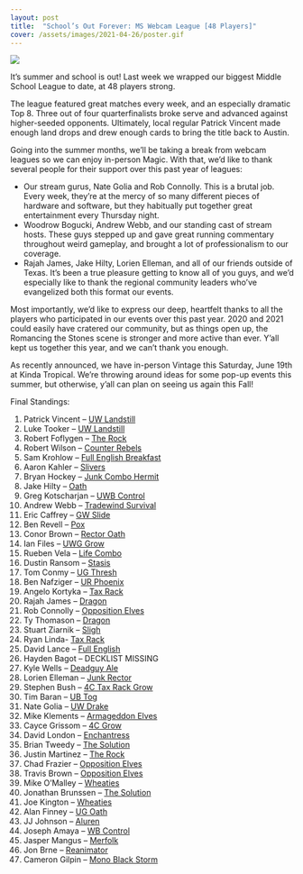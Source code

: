 ```yaml
---
layout: post
title:  "School’s Out Forever: MS Webcam League [48 Players]"
cover: /assets/images/2021-04-26/poster.gif
---
```


![](assets/images/2021-04-26/poster.gif)

It’s summer and school is out! Last week we wrapped our biggest Middle School League to
date, at 48 players strong.

The league featured great matches every week, and an especially dramatic Top 8. Three
out of four quarterfinalists broke serve and advanced against higher-seeded opponents.
Ultimately, local regular Patrick Vincent made enough land drops and drew enough cards
to bring the title back to Austin.

Going into the summer months, we’ll be taking a break from webcam leagues so we can
enjoy in-person Magic. With that, we’d like to thank several people for their support
over this past year of leagues:

*	Our stream gurus, Nate Golia and Rob Connolly. This is a brutal job. Every week,
  they’re at the mercy of so many different pieces of hardware and software, but they
  habitually put together great entertainment every Thursday night.
*	Woodrow Bogucki, Andrew Webb, and our standing cast of stream hosts. These guys
  stepped up and gave great running commentary throughout weird gameplay, and brought a
  lot of professionalism to our coverage.
*	Rajah James, Jake Hilty, Lorien Elleman, and all of our friends outside of Texas. It’s
  been a true pleasure getting to know all of you guys, and we’d especially like to
  thank the regional community leaders who’ve evangelized both this format our events.

Most importantly, we’d like to express our deep, heartfelt thanks to all the players who
participated in our events over this past year. 2020 and 2021 could easily have cratered
our community, but as things open up, the Romancing the Stones scene is stronger and
more active than ever. Y’all kept us together this year, and we can’t thank you enough.

As recently announced, we have in-person Vintage this Saturday, June 19th at Kinda
Tropical. We’re throwing around ideas for some pop-up events this summer, but otherwise,
y’all can plan on seeing us again this Fall!

Final Standings:

1.	Patrick Vincent – [UW Landstill]({{site.cdn_url}}/assets/images/2021-04-26/patrick_vincent_landstill.jpg)
2.	Luke Tooker – [UW Landstill]({{site.cdn_url}}/assets/images/2021-04-26/luke_tooker_landstill.jpg)
3.	Robert Foflygen – [The Rock]({{site.cdn_url}}/assets/images/2021-04-26/robert_foflygen_rock.jpg)
4.	Robert Wilson – [Counter Rebels]({{site.cdn_url}}/assets/images/2021-04-26/robert_wilson_rebels.jpg)
5.	Sam Krohlow – [Full English Breakfast]({{site.cdn_url}}/assets/images/2021-04-26/sam_krohlow_survival.jpg)
6.	Aaron Kahler – [Slivers]({{site.cdn_url}}/assets/images/2021-04-26/aaron_kahler_slivers.jpg)
7.	Bryan Hockey – [Junk Combo Hermit]({{site.cdn_url}}/assets/images/2021-04-26/bryan_hockey_rock.jpg)
8.	Jake Hilty – [Oath]({{site.cdn_url}}/assets/images/2021-04-26/jake_hilty_oath.png)
9.	Greg Kotscharjan – [UWB Control]({{site.cdn_url}}/assets/images/2021-04-26/greg_kotscharjan_esper.jpg)
10.	Andrew Webb – [Tradewind Survival]({{site.cdn_url}}/assets/images/2021-04-26/andrew_webb_survival.jpg)
11.	Eric Caffrey – [GW Slide]({{site.cdn_url}}/assets/images/2021-04-26/eric_caffrey_gw.jpg)
12.	Ben Revell – [Pox]({{site.cdn_url}}/assets/images/2021-04-26/ben_revell_pox.jpg)
13.	Conor Brown – [Rector Oath]({{site.cdn_url}}/assets/images/2021-04-26/conor_brown_rector.jpg)
14.	Ian Files – [UWG Grow]({{site.cdn_url}}/assets/images/2021-04-26/ian_files_grow.jpg)
15.	Rueben Vela – [Life Combo]({{site.cdn_url}}/assets/images/2021-04-26/rueben_vela_life.jpg)
16.	Dustin Ransom – [Stasis]({{site.cdn_url}}/assets/images/2021-04-26/dustin_ransom_stasis.jpg)
17.	Tom Conmy – [UG Thresh]({{site.cdn_url}}/assets/images/2021-04-26/tom_conmy_madness.jpg)
18.	Ben Nafziger – [UR Phoenix]({{site.cdn_url}}/assets/images/2021-04-26/ben_nafziger_phoenix.txt)
19.	Angelo Kortyka – [Tax Rack]({{site.cdn_url}}/assets/images/2021-04-26/angelo_kortyka_tax_rack.jpg)
20.	Rajah James – [Dragon]({{site.cdn_url}}/assets/images/2021-04-26/rajah_james_dragon.jpg)
21.	Rob Connolly – [Opposition Elves]({{site.cdn_url}}/assets/images/2021-04-26/rob_connolly_elves.png)
22.	Ty Thomason – [Dragon]({{site.cdn_url}}/assets/images/2021-04-26/ty_thomason_dragon.jpg)
23.	Stuart Ziarnik – [Sligh]({{site.cdn_url}}/assets/images/2021-04-26/stuart_ziarnik_sligh.jpg)
24.	Ryan Linda- [Tax Rack]({{site.cdn_url}}/assets/images/2021-04-26/ryan_linda_tax_rack.jpg)
25.	David Lance – [Full English]({{site.cdn_url}}/assets/images/2021-04-26/david_lance_survival.jpg)
26.	Hayden Bagot – DECKLIST MISSING
27.	Kyle Wells – [Deadguy Ale]({{site.cdn_url}}/assets/images/2021-04-26/kyle_wells_deadguy.jpg)
28.	Lorien Elleman – [Junk Rector]({{site.cdn_url}}/assets/images/2021-04-26/lorien_elleman_rector.jpg)
29.	Stephen Bush – [4C Tax Rack Grow]({{site.cdn_url}}/assets/images/2021-04-26/stephen_bush_grow.jpg)
30.	Tim Baran – [UB Tog]({{site.cdn_url}}/assets/images/2021-04-26/tim_baran_tog.jpg)
31.	Nate Golia – [UW Drake]({{site.cdn_url}}/assets/images/2021-04-26/nate_golia_drake.jpg)
32.	Mike Klements – [Armageddon Elves]({{site.cdn_url}}/assets/images/2021-04-26/mike_klements_elves.jpg)
33.	Cayce Grissom – [4C Grow]({{site.cdn_url}}/assets/images/2021-04-26/cayce_grissom_grow.png)
34.	David London – [Enchantress]({{site.cdn_url}}/assets/images/2021-04-26/david_london_enchantress.jpg)
35.	Brian Tweedy – [The Solution]({{site.cdn_url}}/assets/images/2021-04-26/brian_tweedy_uwr.jpg)
36.	Justin Martinez – [The Rock]({{site.cdn_url}}/assets/images/2021-04-26/justin_martinez_rock.jpg)
37.	Chad Frazier – [Opposition Elves]({{site.cdn_url}}/assets/images/2021-04-26/chad_frazier_elves.jpg)
38.	Travis Brown – [Opposition Elves]({{site.cdn_url}}/assets/images/2021-04-26/travis_brown_elves.jpg)
39.	Mike O’Malley – [Wheaties]({{site.cdn_url}}/assets/images/2021-04-26/mike_omalley_wheaties.txt)
40.	Jonathan Brunssen – [The Solution]({{site.cdn_url}}/assets/images/2021-04-26/gibby_uwr.png)
41.	Joe Kington – [Wheaties]({{site.cdn_url}}/assets/images/2021-04-26/joe_kington_wheaties.png)
42.	Alan Finney – [UG Oath]({{site.cdn_url}}/assets/images/2021-04-26/alan_finney_oath.jpg)
43.	JJ Johnson – [Aluren]({{site.cdn_url}}/assets/images/2021-04-26/jj_johnson_aluren.jpg)
44.	Joseph Amaya – [WB Control]({{site.cdn_url}}/assets/images/2021-04-26/joseph_amaya_wb.jpg)
45.	Jasper Mangus – [Merfolk]({{site.cdn_url}}/assets/images/2021-04-26/jasper_mangus_merfolk.jpg)
46.	Jon Brne – [Reanimator]({{site.cdn_url}}/assets/images/2021-04-26/jon_brne_reanimator.jpg)
47.	Cameron Gilpin – [Mono Black Storm]({{site.cdn_url}}/assets/images/2021-04-26/cameron_gilpin_storm.jpg)

